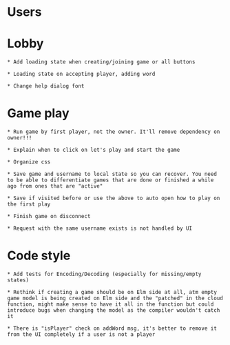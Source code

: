 # Users

# Lobby

    * Add loading state when creating/joining game or all buttons

    * Loading state on accepting player, adding word

    * Change help dialog font

# Game play

    * Run game by first player, not the owner. It'll remove dependency on owner!!!

    * Explain when to click on let's play and start the game

    * Organize css

    * Save game and username to local state so you can recover. You need to be able to differentiate games that are done or finished a while ago from ones that are "active"

    * Save if visited before or use the above to auto open how to play on the first play

    * Finish game on disconnect

    * Request with the same username exists is not handled by UI

# Code style

    * Add tests for Encoding/Decoding (especially for missing/empty states)

    * Rethink if creating a game should be on Elm side at all, atm empty game model is being created on Elm side and the "patched" in the cloud function, might make sense to have it all in the function but could introduce bugs when changing the model as the compiler wouldn't catch it

    * There is "isPlayer" check on addWord msg, it's better to remove it from the UI completely if a user is not a player
